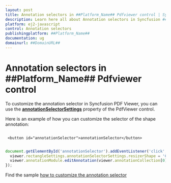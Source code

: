 ```yaml
---
layout: post
title: Annotation selectors in ##Platform_Name## Pdfviewer control | Syncfusion
description: Learn here all about Annotation selectors in Syncfusion ##Platform_Name## Pdfviewer control of Syncfusion Essential JS 2 and more.
platform: ej2-javascript
control: Annotation selectors 
publishingplatform: ##Platform_Name##
documentation: ug
domainurl: ##DomainURL##
---
```


# Annotation selectors in ##Platform_Name## Pdfviewer control

To customize the annotation selector in Syncfusion PDF Viewer, you can use the [**annotationSelectorSettings**](https://helpej2.syncfusion.com/documentation/api/pdfviewer/#annotationselectorsettings) property of the PdfViewer control.

Here is an example of how you can customize the selector of the shape annotation:

```

 <button id="annotationSelector">annotationSelector</button>

```

```ts

document.getElementById('annotationSelector').addEventListener('click', () => {
  viewer.rectangleSettings.annotationSelectorSettings.resizerShape = 'Circle';
  viewer.annotationModule.editAnnotation(viewer.annotationCollection[0]);
});

```

Find the sample [how to customize the annotation selector](https://stackblitz.com/edit/typescript-u7xjdv?file=index.ts)